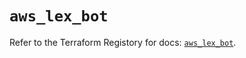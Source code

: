 # `aws_lex_bot`

Refer to the Terraform Registory for docs: [`aws_lex_bot`](https://registry.terraform.io/providers/hashicorp/aws/3.76.1/docs/resources/lex_bot).
